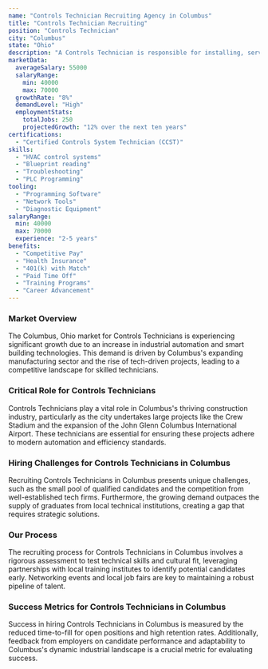 ```yaml
---
name: "Controls Technician Recruiting Agency in Columbus"
title: "Controls Technician Recruiting"
position: "Controls Technician"
city: "Columbus"
state: "Ohio"
description: "A Controls Technician is responsible for installing, servicing, repairing, and optimizing electrical control systems, ensuring their maximum efficiency and reducing downtime in Columbus, Ohio."
marketData:
  averageSalary: 55000
  salaryRange:
    min: 40000
    max: 70000
  growthRate: "8%"
  demandLevel: "High"
  employmentStats:
    totalJobs: 250
    projectedGrowth: "12% over the next ten years"
certifications:
  - "Certified Controls System Technician (CCST)"
skills:
  - "HVAC control systems"
  - "Blueprint reading"
  - "Troubleshooting"
  - "PLC Programming"
tooling:
  - "Programming Software"
  - "Network Tools"
  - "Diagnostic Equipment"
salaryRange:
  min: 40000
  max: 70000
  experience: "2-5 years"
benefits:
  - "Competitive Pay"
  - "Health Insurance"
  - "401(k) with Match"
  - "Paid Time Off"
  - "Training Programs"
  - "Career Advancement"
---
```


### Market Overview
The Columbus, Ohio market for Controls Technicians is experiencing significant growth due to an increase in industrial automation and smart building technologies. This demand is driven by Columbus's expanding manufacturing sector and the rise of tech-driven projects, leading to a competitive landscape for skilled technicians.

### Critical Role for Controls Technicians
Controls Technicians play a vital role in Columbus's thriving construction industry, particularly as the city undertakes large projects like the Crew Stadium and the expansion of the John Glenn Columbus International Airport. These technicians are essential for ensuring these projects adhere to modern automation and efficiency standards.

### Hiring Challenges for Controls Technicians in Columbus
Recruiting Controls Technicians in Columbus presents unique challenges, such as the small pool of qualified candidates and the competition from well-established tech firms. Furthermore, the growing demand outpaces the supply of graduates from local technical institutions, creating a gap that requires strategic solutions.

### Our Process
The recruiting process for Controls Technicians in Columbus involves a rigorous assessment to test technical skills and cultural fit, leveraging partnerships with local training institutes to identify potential candidates early. Networking events and local job fairs are key to maintaining a robust pipeline of talent.

### Success Metrics for Controls Technicians in Columbus
Success in hiring Controls Technicians in Columbus is measured by the reduced time-to-fill for open positions and high retention rates. Additionally, feedback from employers on candidate performance and adaptability to Columbus's dynamic industrial landscape is a crucial metric for evaluating success.